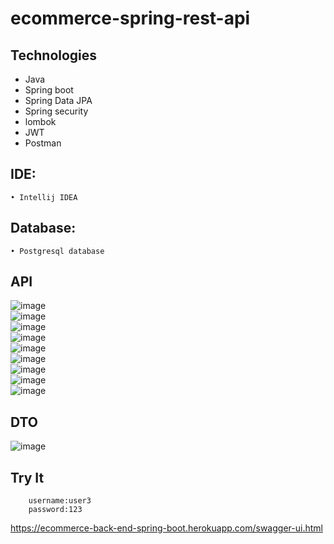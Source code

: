 # ecommerce-spring-rest-api
## Technologies
- Java
- Spring boot
- Spring Data JPA
- Spring security
- lombok
- JWT
- Postman
## IDE:
    • Intellij IDEA
## Database:
    • Postgresql database
## API
![image](https://user-images.githubusercontent.com/62063013/165292823-59019842-a4b3-475e-8fdd-4aa240bf5709.png)  
![image](https://user-images.githubusercontent.com/62063013/165293013-b0bd79e2-3d29-4b68-9ffc-1e7083906b2e.png)  
![image](https://user-images.githubusercontent.com/62063013/165293065-b49ce631-f154-47aa-a506-4bef558697fd.png)  
![image](https://user-images.githubusercontent.com/62063013/165293183-64033c25-5334-4f0b-9a5d-4c04466e725f.png)  
![image](https://user-images.githubusercontent.com/62063013/165293249-26b65567-e8b5-4495-8fd9-59054f089d64.png)  
![image](https://user-images.githubusercontent.com/62063013/165293318-70f23b36-cbbf-4446-a2d1-5988636bf422.png)  
![image](https://user-images.githubusercontent.com/62063013/165293367-99b8a3ff-63b0-4f96-ace0-b57c7cd67561.png)  
![image](https://user-images.githubusercontent.com/62063013/165293400-30e8b7c5-5aa8-472d-9549-7c3f58455b41.png)  
![image](https://user-images.githubusercontent.com/62063013/165293475-b44d4762-388b-47dc-b427-7be126ecee1e.png)  
## DTO
![image](https://user-images.githubusercontent.com/62063013/165293554-fabcccdb-aa53-439d-8de4-37eee5633707.png)
## Try It
        username:user3
        password:123
https://ecommerce-back-end-spring-boot.herokuapp.com/swagger-ui.html







